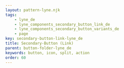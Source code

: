 ```yaml
---
layout: pattern-lyne.njk
tags: 
    - lyne_de
    - lyne_components_secondary_button_link_de
    - lyne_components_secondary_button_variants_de
    - page
key: secondary-button-link-lyne_de
title: Secondary-Button (Link)
parent: button-folder-lyne_de
keywords: button, icon, split, action
order: 60
---
```

